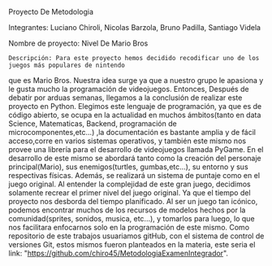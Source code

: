 Proyecto De Metodologia

Integrantes: Luciano Chiroli, Nicolas Barzola, Bruno Padilla, Santiago Videla



Nombre de proyecto: Nivel De Mario Bros

    Descripción: Para este proyecto hemos decidido recodificar uno de los juegos más populares de nintendo 
que es Mario Bros.
    Nuestra idea surge ya que a nuestro grupo le apasiona y le gusta mucho la programación de videojuegos. Entonces,
Después de debatir por arduas semanas, llegamos a la conclusión de realizar este proyecto en Python.
    Elegimos este lenguaje de programación, ya que es de código abierto, se ocupa en la actualidad en muchos 
ámbitos(tanto en data Science, Matematicas, Backend, programación de microcomponentes,etc...) ,la documentación es bastante amplia 
y de fácil acceso,corre en varios sistemas operativos, y también este mismo nos provee una librería para el desarrollo de videojuegos 
llamada PyGame.
    En el desarrollo de este mismo se abordará tanto como la creación del personaje principal(Mario), 
sus enemigos(turtles, gumbas,etc...), su entorno y sus respectivas físicas. Además, se realizará un sistema de puntaje
como en el juego original.
    Al entender la complejidad de este gran juego, decidimos solamente recrear el primer nivel del juego original. 
Ya que el tiempo del proyecto nos desborda del tiempo planificado.
    Al ser un juego tan icónico, podemos encontrar muchos de los recursos de modelos hechos por la comunidad(sprites, sonidos, musica, etc...),
y tomarlos para luego, lo que nos facilitara enfocarnos solo en la programación de este mismo.
    Como repositorio de este trabajos usuariamos gitHub, con el sistema de control de versiones Git, estos mismos fueron planteados
en la materia, este seria el link: "https://github.com/chiro45/MetodologiaExamenIntegrador".


